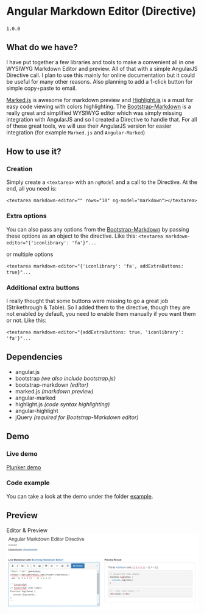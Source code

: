 # Angular Markdown Editor (Directive)
`1.0.0`

## What do we have?
I have put together a few libraries and tools to make a convenient all in one WYSIWYG Markdown Editor and preview. All of that with a simple AngularJS Directive call. I plan to use this mainly for online documentation but it could be useful for many other reasons. Also planning to add a 1-click button for simple copy+paste to email.

[Marked.js](https://github.com/chjj/marked) is awesome for markdown preview and [Highlight.js](https://highlightjs.org/) is a must for easy code viewing with colors highlighting. The [Bootstrap-Markdown](http://www.codingdrama.com/bootstrap-markdown/) is a really great and simplified WYSIWYG editor which was simply missing integration with AngularJS and so I created a Directive to handle that. For all of these great tools, we will use their AngularJS version for easier integration (for example `Marked.js` and `Angular-Marked`)

## How to use it?
### Creation
Simply create a `<textarea>` with an `ngModel` and a call to the Directive.
At the end, all you need is:
```
<textarea markdown-editor="" rows="10" ng-model="markdown"></textarea>
```

### Extra options
You can also pass any options from the [Bootstrap-Markdown](http://www.codingdrama.com/bootstrap-markdown/) by passing these options as an object to the directive.
Like this: `<textarea markdown-editor="{'iconlibrary': 'fa'}"...`

or multiple options
```
<textarea markdown-editor="{'iconlibrary': 'fa', addExtraButtons: true}"...
```

### Additional extra buttons
I really thought that some buttons were missing to go a great job (Strikethrough &amp; Table). So I added them to the directive, though they are not enabled by default, you need to enable them manually if you want them or not.
Like this:
```
<textarea markdown-editor="{addExtraButtons: true, 'iconlibrary': 'fa'}"...
```

## Dependencies
* angular.js
* bootstrap _(we also include bootstrap.js)_
* bootstrap-markdown _(editor)_
* marked.js _(markdown preview)_
* angular-marked
* highlight.js _(code syntax highlighting)_
* angular-highlight
* jQuery _(required for Bootstrap-Markdown editor)_

## Demo
### Live demo
[Plunker demo](http://plnkr.co/AFxN7uiwkZlJ9OMZwXey)

### Code example
You can take a look at the demo under the folder [example](https://github.com/ghiscoding/angular-markdown-editor/example).

## Preview
Editor &amp; Preview
![Login Page](/images/scrshot_preview.png)
